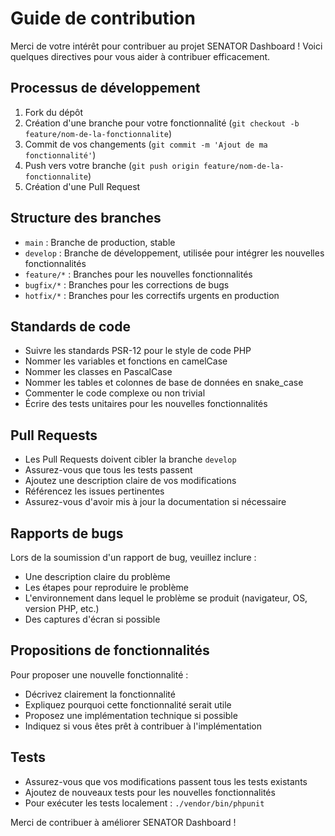 # Guide de contribution

Merci de votre intérêt pour contribuer au projet SENATOR Dashboard ! Voici quelques directives pour vous aider à contribuer efficacement.

## Processus de développement

1. Fork du dépôt
2. Création d'une branche pour votre fonctionnalité (`git checkout -b feature/nom-de-la-fonctionnalite`)
3. Commit de vos changements (`git commit -m 'Ajout de ma fonctionnalité'`)
4. Push vers votre branche (`git push origin feature/nom-de-la-fonctionnalite`)
5. Création d'une Pull Request

## Structure des branches

- `main` : Branche de production, stable
- `develop` : Branche de développement, utilisée pour intégrer les nouvelles fonctionnalités
- `feature/*` : Branches pour les nouvelles fonctionnalités
- `bugfix/*` : Branches pour les corrections de bugs
- `hotfix/*` : Branches pour les correctifs urgents en production

## Standards de code

- Suivre les standards PSR-12 pour le style de code PHP
- Nommer les variables et fonctions en camelCase
- Nommer les classes en PascalCase
- Nommer les tables et colonnes de base de données en snake_case
- Commenter le code complexe ou non trivial
- Écrire des tests unitaires pour les nouvelles fonctionnalités

## Pull Requests

- Les Pull Requests doivent cibler la branche `develop`
- Assurez-vous que tous les tests passent
- Ajoutez une description claire de vos modifications
- Référencez les issues pertinentes
- Assurez-vous d'avoir mis à jour la documentation si nécessaire

## Rapports de bugs

Lors de la soumission d'un rapport de bug, veuillez inclure :

- Une description claire du problème
- Les étapes pour reproduire le problème
- L'environnement dans lequel le problème se produit (navigateur, OS, version PHP, etc.)
- Des captures d'écran si possible

## Propositions de fonctionnalités

Pour proposer une nouvelle fonctionnalité :

- Décrivez clairement la fonctionnalité
- Expliquez pourquoi cette fonctionnalité serait utile
- Proposez une implémentation technique si possible
- Indiquez si vous êtes prêt à contribuer à l'implémentation

## Tests

- Assurez-vous que vos modifications passent tous les tests existants
- Ajoutez de nouveaux tests pour les nouvelles fonctionnalités
- Pour exécuter les tests localement : `./vendor/bin/phpunit`

Merci de contribuer à améliorer SENATOR Dashboard ! 